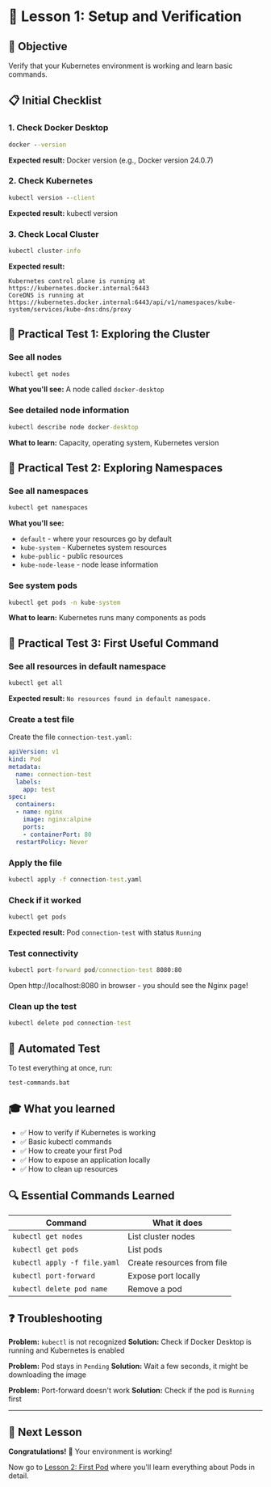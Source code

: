 # 🔧 Lesson 1: Setup and Verification

## 🎯 Objective
Verify that your Kubernetes environment is working and learn basic commands.

## 📋 Initial Checklist

### 1. Check Docker Desktop
```cmd
docker --version
```
**Expected result:** Docker version (e.g., Docker version 24.0.7)

### 2. Check Kubernetes
```cmd
kubectl version --client
```
**Expected result:** kubectl version

### 3. Check Local Cluster
```cmd
kubectl cluster-info
```
**Expected result:** 
```
Kubernetes control plane is running at https://kubernetes.docker.internal:6443
CoreDNS is running at https://kubernetes.docker.internal:6443/api/v1/namespaces/kube-system/services/kube-dns:dns/proxy
```

## 🧪 Practical Test 1: Exploring the Cluster

### See all nodes
```cmd
kubectl get nodes
```
**What you'll see:** A node called `docker-desktop`

### See detailed node information
```cmd
kubectl describe node docker-desktop
```
**What to learn:** Capacity, operating system, Kubernetes version

## 🧪 Practical Test 2: Exploring Namespaces

### See all namespaces
```cmd
kubectl get namespaces
```
**What you'll see:**
- `default` - where your resources go by default
- `kube-system` - Kubernetes system resources
- `kube-public` - public resources
- `kube-node-lease` - node lease information

### See system pods
```cmd
kubectl get pods -n kube-system
```
**What to learn:** Kubernetes runs many components as pods

## 🧪 Practical Test 3: First Useful Command

### See all resources in default namespace
```cmd
kubectl get all
```
**Expected result:** `No resources found in default namespace.`

### Create a test file
Create the file `connection-test.yaml`:

```yaml
apiVersion: v1
kind: Pod
metadata:
  name: connection-test
  labels:
    app: test
spec:
  containers:
  - name: nginx
    image: nginx:alpine
    ports:
    - containerPort: 80
  restartPolicy: Never
```

### Apply the file
```cmd
kubectl apply -f connection-test.yaml
```

### Check if it worked
```cmd
kubectl get pods
```
**Expected result:** Pod `connection-test` with status `Running`

### Test connectivity
```cmd
kubectl port-forward pod/connection-test 8080:80
```
Open http://localhost:8080 in browser - you should see the Nginx page!

### Clean up the test
```cmd
kubectl delete pod connection-test
```

## 🚀 Automated Test

To test everything at once, run:
```cmd
test-commands.bat
```

## 🎓 What you learned

- ✅ How to verify if Kubernetes is working
- ✅ Basic kubectl commands
- ✅ How to create your first Pod
- ✅ How to expose an application locally
- ✅ How to clean up resources

## 🔍 Essential Commands Learned

| Command | What it does |
|---------|-------------|
| `kubectl get nodes` | List cluster nodes |
| `kubectl get pods` | List pods |
| `kubectl apply -f file.yaml` | Create resources from file |
| `kubectl port-forward` | Expose port locally |
| `kubectl delete pod name` | Remove a pod |

## ❓ Troubleshooting

**Problem:** `kubectl` is not recognized
**Solution:** Check if Docker Desktop is running and Kubernetes is enabled

**Problem:** Pod stays in `Pending`
**Solution:** Wait a few seconds, it might be downloading the image

**Problem:** Port-forward doesn't work
**Solution:** Check if the pod is `Running` first

---

## 🎯 Next Lesson

**Congratulations!** 🎉 Your environment is working!

Now go to [Lesson 2: First Pod](../02-first-pod/) where you'll learn everything about Pods in detail.